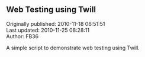 ## Web Testing using Twill  
Originally published: 2010-11-18 06:51:51  
Last updated: 2010-11-25 08:28:11  
Author: FB36   
  
A simple script to demonstrate web testing using Twill.